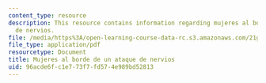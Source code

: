 ```yaml
---
content_type: resource
description: This resource contains information regarding mujeres al borde de un ataque
  de nervios.
file: /media/https%3A/open-learning-course-data-rc.s3.amazonaws.com/21g-704-spanish-iv-spring-2005/96acde6fc1e773f7fd574e989bd52813_MIT21G_704S05_subjuntivo.pdf
file_type: application/pdf
resourcetype: Document
title: Mujeres al borde de un ataque de nervios
uid: 96acde6f-c1e7-73f7-fd57-4e989bd52813
---
```

